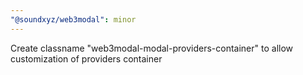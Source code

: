 ```yaml
---
"@soundxyz/web3modal": minor
---
```


Create classname "web3modal-modal-providers-container" to allow customization of providers container
